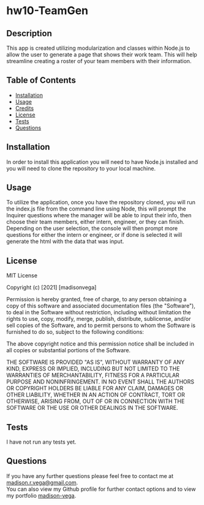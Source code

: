 # hw10-TeamGen

## Description
This app is created utilizing modularization and classes within Node.js to allow the user to generate a page that shows their work team.  This will help streamline creating a roster of your team members with their information.


## Table of Contents 

* [Installation](#installation)
* [Usage](#usage)
* [Credits](#credits)
* [License](#license)
* [Tests](#tests)
* [Questions](#questions)


## Installation

In order to install this application you will need to have Node.js installed and you will need to clone the repository to your local machine.


## Usage 

To utilize the application, once you have the repository cloned, you will run the index.js file from the command line using Node, this will prompt the Inquirer questions where the manager will be able to input their info, then choose their team members, either intern, engineer, or they can finish.  Depending on the user selection, the console will then prompt more questions for either the intern or engineer, or if done is selected it will generate the html with the data that was input.


## License

 MIT License

Copyright (c) [2021] [madisonvega]

Permission is hereby granted, free of charge, to any person obtaining a copy
of this software and associated documentation files (the "Software"), to deal
in the Software without restriction, including without limitation the rights
to use, copy, modify, merge, publish, distribute, sublicense, and/or sell
copies of the Software, and to permit persons to whom the Software is
furnished to do so, subject to the following conditions:

The above copyright notice and this permission notice shall be included in all
copies or substantial portions of the Software.

THE SOFTWARE IS PROVIDED "AS IS", WITHOUT WARRANTY OF ANY KIND, EXPRESS OR
IMPLIED, INCLUDING BUT NOT LIMITED TO THE WARRANTIES OF MERCHANTABILITY,
FITNESS FOR A PARTICULAR PURPOSE AND NONINFRINGEMENT. IN NO EVENT SHALL THE
AUTHORS OR COPYRIGHT HOLDERS BE LIABLE FOR ANY CLAIM, DAMAGES OR OTHER
LIABILITY, WHETHER IN AN ACTION OF CONTRACT, TORT OR OTHERWISE, ARISING FROM,
OUT OF OR IN CONNECTION WITH THE SOFTWARE OR THE USE OR OTHER DEALINGS IN THE
SOFTWARE.


## Tests

I have not run any tests yet.

## Questions

If you have any further questions please feel free to contact me at madison.r.vega@gmail.com.  
You can also view my Github profile for further contact options and to view my portfolio 
[madison-vega](https://github.com/madison-vega).